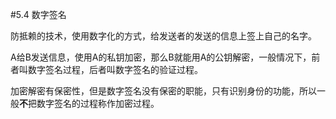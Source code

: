 #5.4 数字签名

防抵赖的技术，使用数字化的方式，给发送者的发送的信息上签上自己的名字。

A给B发送信息，使用A的私钥加密，那么B就能用A的公钥解密，一般情况下，前者叫数字签名过程，后者叫数字签名的验证过程。

加密解密有保密性，但是数字签名没有保密的职能，只有识别身份的功能，所以一般**不**把数字签名的过程称作加密过程。